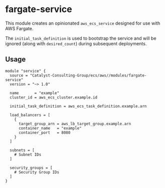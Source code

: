 # fargate-service

This module creates an opinionated `aws_ecs_service` designed for use with AWS Fargate.

The `initial_task_definition` is used to bootstrap the service and will be ignored (along with `desired_count`) during subsequent deployments.

## Usage

```
module "service" {
  source = "Catalyst-Consulting-Group/ecs/aws//modules/fargate-service"
  version = "~> 1.0"

  name       = "example"
  cluster_id = aws_ecs_cluster.example.id

  initial_task_definition = aws_ecs_task_definition.example.arn

  load_balancers = [
    {
      target_group_arn = aws_lb_target_group.example.arn
      container_name   = "example"
      container_port   = 8080
    }
  ]

  subnets = [
    # Subnet IDs
  ]

  security_groups = [
    # Security Group IDs
  ]
}
```
